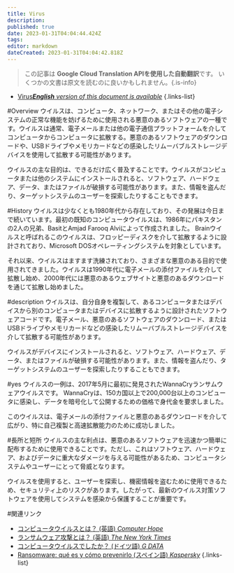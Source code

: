 ```yaml
---
title: Virus
description: 
published: true
date: 2023-01-31T04:04:44.424Z
tags: 
editor: markdown
dateCreated: 2023-01-31T04:04:42.818Z
---
```


> この記事は **Google Cloud Translation APIを使用した自動翻訳**です。
いくつかの文書は原文を読むのに良いかもしれません。{.is-info}
- [Virus***English** version of this document is available*](/en/Knowledge-base/Dictionary/virus)
{.links-list}

  
#Overview
ウイルスは、コンピュータ、ネットワーク、またはその他の電子システムの正常な機能を妨げるために使用される悪意のあるソフトウェアの一種です。ウイルスは通常、電子メールまたは他の電子通信プラットフォームを介してコンピュータからコンピュータに拡散する。悪意のあるソフトウェアのダウンロードや、USBドライブやメモリカードなどの感染したリムーバブルストレージデバイスを使用して拡散する可能性があります。

ウイルスの主な目的は、できるだけ広く普及することです。ウイルスがコンピュータまたは他のシステムにインストールされると、ソフトウェア、ハードウェア、データ、またはファイルが破損する可能性があります。また、情報を盗んだり、ターゲットシステムのユーザーを探索したりすることもできます。

#History
ウイルスは少なくとも1980年代から存在しており、その発展は今日まで続いています。最初の既知のコンピュータウイルスは、1986年にパキスタンの2人の兄弟、BasitとAmjad Farooq Alviによって作成されました。 Brainウイルスと呼ばれるこのウイルスは、フロッピーディスクを介して拡散するように設計されており、Microsoft DOSオペレーティングシステムを対象としています。

それ以来、ウイルスはますます洗練されており、さまざまな悪意のある目的で使用されてきました。ウイルスは1990年代に電子メールの添付ファイルを介して拡散し始め、2000年代には悪意のあるウェブサイトと悪意のあるダウンロードを通じて拡散し始めました。

#description
ウイルスは、自分自身を複製して、あるコンピュータまたはデバイスから別のコンピュータまたはデバイスに拡散するように設計されたソフトウェアコードです。電子メール、悪意のあるソフトウェアのダウンロード、またはUSBドライブやメモリカードなどの感染したリムーバブルストレージデバイスを介して拡散する可能性があります。

ウイルスがデバイスにインストールされると、ソフトウェア、ハードウェア、データ、またはファイルが破損する可能性があります。また、情報を盗んだり、ターゲットシステムのユーザーを探索したりすることもできます。

#yes
ウイルスの一例は、2017年5月に最初に発見されたWannaCryランサムウェアウイルスです。 WannaCryは、150カ国以上で200,000台以上のコンピュータに感染し、データを暗号化して公開するための価格で身代金を要求しました。

このウイルスは、電子メールの添付ファイルと悪意のあるダウンロードを介して広がり、特に自己複製と高速拡散能力のために成功しました。

#長所と短所
ウイルスの主な利点は、悪意のあるソフトウェアを迅速かつ簡単に配布するために使用できることです。ただし、これはソフトウェア、ハードウェア、およびデータに重大なダメージを与える可能性があるため、コンピュータシステムやユーザーにとって脅威となります。

ウイルスを使用すると、ユーザーを探索し、機密情報を盗むために使用できるため、セキュリティ上のリスクがあります。したがって、最新のウイルス対策ソフトウェアを使用してシステムを感染から保護することが重要です。

#関連リンク
- [コンピュータウイルスとは？ (英語) *Computer Hope*](https://www.computerhope.com/jargon/v/virus.htm)
- [ランサムウェア攻撃とは？ (英語) *The New York Times*](https://www.nytimes.com/2017/05/14/technology/ransomware-cyberattack-what-to-know.html)
- [コンピュータウイルスでしたか？ (ドイツ語) *G DATA*](https://www.gdata-software.de/was-ist-ein-computer-virus)
- [Ransomware: qué es y cómo prevenirlo (スペイン語) *Kaspersky*](https://es.kaspersky.com/blog/ransomware-informacion-y-prevencion/14485/)
{.links-list}